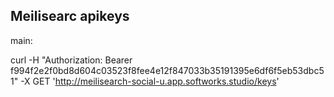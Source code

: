 ## Meilisearc apikeys
main:   

  curl -H "Authorization: Bearer f994f2e2f0bd8d604c03523f8fee4e12f847033b35191395e6df6f5eb53dbc51" -X GET 'http://meilisearch-social-u.app.softworks.studio/keys'



